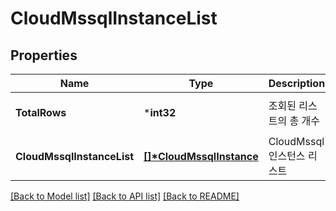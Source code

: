# CloudMssqlInstanceList

## Properties
Name | Type | Description | Notes
------------ | ------------- | ------------- | -------------
**TotalRows** | ***int32** | 조회된 리스트의 총 개수  | [optional] [default to null]
**CloudMssqlInstanceList** | **[[]\*CloudMssqlInstance](CloudMssqlInstance.md)** | CloudMssql 인스턴스 리스트 | [optional] [default to null]

[[Back to Model list]](../README.md#documentation-for-models) [[Back to API list]](../README.md#documentation-for-api-endpoints) [[Back to README]](../README.md)


